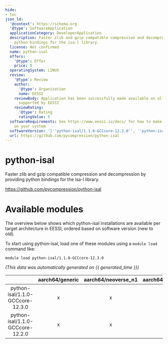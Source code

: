 ```yaml
---
hide:
- toc
json_ld:
  '@context': https://schema.org
  '@type': SoftwareApplication
  applicationCategory: DeveloperApplication
  description: Faster zlib and gzip compatible compression and decompression by providing
    python bindings for the isa-l library.
  license: Not confirmed
  name: python-isal
  offers:
    '@type': Offer
    price: 0
  operatingSystem: LINUX
  review:
    '@type': Review
    author:
      '@type': Organization
      name: EESSI
    reviewBody: Application has been successfully made available on all architectures
      supported by EESSI
    reviewRating:
      '@type': Rating
      ratingValue: 5
  softwareRequirements: See https://www.eessi.io/docs/ for how to make EESSI available
    on your system
  softwareVersion: '[''python-isal/1.1.0-GCCcore-12.2.0'', ''python-isal/1.1.0-GCCcore-12.3.0'']'
  url: https://github.com/pycompression/python-isal
---
```


python-isal
===========


Faster zlib and gzip compatible compression and decompression by providing python bindings for the isa-l library.

https://github.com/pycompression/python-isal
# Available modules


The overview below shows which python-isal installations are available per target architecture in EESSI, ordered based on software version (new to old).

To start using python-isal, load one of these modules using a `module load` command like:

```shell
module load python-isal/1.1.0-GCCcore-12.3.0
```

*(This data was automatically generated on {{ generated_time }})*  

| |aarch64/generic|aarch64/neoverse_n1|aarch64/neoverse_v1|x86_64/generic|x86_64/amd/zen2|x86_64/amd/zen3|x86_64/amd/zen4|x86_64/intel/haswell|x86_64/intel/skylake_avx512|
| :---: | :---: | :---: | :---: | :---: | :---: | :---: | :---: | :---: | :---: |
|python-isal/1.1.0-GCCcore-12.3.0|x|x|x|x|x|x|x|x|x|
|python-isal/1.1.0-GCCcore-12.2.0|x|x|x|x|x|x|x|x|x|
